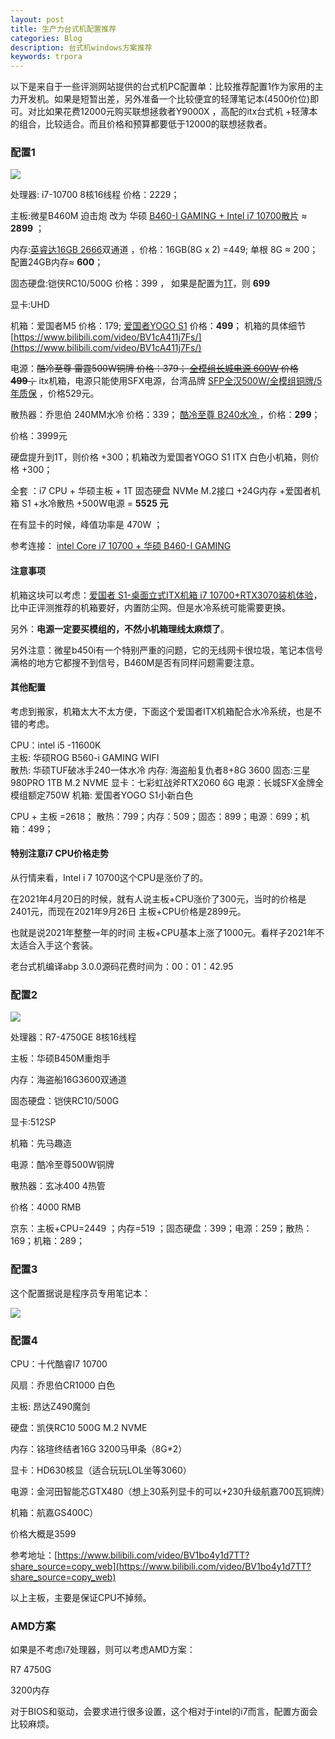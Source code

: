 ```yaml
---
layout: post
title: 生产力台式机配置推荐
categories: Blog
description: 台式机windows方案推荐
keywords: trpora
---
```

以下是来自于一些评测网站提供的台式机PC配置单：比较推荐配置1作为家用的主力开发机。如果是短暂出差，另外准备一个比较便宜的轻薄笔记本(4500价位)即可。对比如果花费12000元购买联想拯救者Y9000X ，高配的itx台式机 +轻薄本 的组合，比较适合。而且价格和预算都要低于12000的联想拯救者。

### 配置1

<img src="https://cs-cn.top/images/posts/win_863.png"/>

处理器: i7-10700   8核16线程   价格：2229；

主板:微星B460M 迫击炮       改为  华硕 [B460-I GAMING  + Intel i7 10700散片](https://item.taobao.com/item.htm?spm=a230r.1.14.43.17df18333e7W6Z&id=639489164136&ns=1&abbucket=11#detail) ≈ **2899** ；

内存:[英睿达16GB 2666](https://item.jd.com/100020763062.html)双通道 ，价格：16GB(8G x 2) =449;   单根 8G ≈ 200； 配置24GB内存≈ **600**；

固态硬盘:铠侠RC10/500G      价格：399 ， 如果是配置为[1T](https://item.jd.com/100012956294.html)，则 **699**

显卡:UHD

机箱：爱国者M5    价格：179;  [爱国者YOGO S1](https://item.jd.com/100015885304.html) 价格：**499**； 机箱的具体细节[https://www.bilibili.com/video/BV1cA411j7Fs/](https://www.bilibili.com/video/BV1cA411j7Fs/)

电源：~~酷冷至尊 雷霆500W铜牌   价格：379；     [全模组长城电源 600W](https://item.jd.com/100010194562.html)  价格 **499**；~~   itx机箱，电源只能使用SFX电源，台湾品牌 [SFP全汉500W/全模组铜牌/5年质保](https://item.jd.com/100006670405.html) ，价格529元。

散热器：乔思伯 240MM水冷  价格：339； [酷冷至尊 B240水冷 ](https://item.jd.com/4567820.html)，价格：**299**；

价格：3999元

硬盘提升到1T，则价格 +300；机箱改为爱国者YOGO S1 ITX 白色小机箱，则价格 +300；

全套 ：i7 CPU + 华硕主板 + 1T 固态硬盘 NVMe M.2接口 +24G内存 +爱国者机箱 S1 +水冷散热 +500W电源 = **5525 元**  

在有显卡的时候，峰值功率是 470W ；

参考连接： [intel Core i7 10700 + 华硕 B460-I GAMING](https://youtu.be/4z3lTLQM20w)

#### 注意事项

机箱这块可以考虑：[爱国者 S1-桌面立式ITX机箱 i7 10700+RTX3070装机体验](https://www.bilibili.com/video/BV14t4y1e76s/)，比中正评测推荐的机箱要好，内置防尘网。但是水冷系统可能需要更换。

另外：**电源一定要买模组的，不然小机箱理线太麻烦了**。

另外注意：微星b450i有一个特别严重的问题，它的无线网卡很垃圾，笔记本信号满格的地方它都搜不到信号，B460M是否有同样问题需要注意。

#### 其他配置

考虑到搬家，机箱太大不太方便，下面这个爱国者ITX机箱配合水冷系统，也是不错的考虑。

CPU：intel i5 -11600K    
主板: 华硕ROG B560-i GAMING WIFI  
散热: 华硕TUF破冰手240一体水冷
内存: 海盗船复仇者8+8G 3600
固态:三星980PRO 1TB M.2 NVME
显卡：七彩虹战斧RTX2060 6G
电源：长城SFX金牌全模组额定750W
机箱: 爱国者YOGO S1小新白色

CPU + 主板 =2618； 散热：799；内存：509；固态：899；电源：699；机箱：499；

#### 特别注意i7 CPU价格走势

从行情来看，Intel i 7 10700这个CPU是涨价了的。

在2021年4月20日的时候，就有人说主板+CPU涨价了300元，当时的价格是2401元，而现在2021年9月26日 主板+CPU价格是2899元。

也就是说2021年整整一年的时间 主板+CPU基本上涨了1000元。看样子2021年不太适合入手这个套装。

老台式机编译abp 3.0.0源码花费时间为：00：01：42.95  



### 配置2

<img src="https://cs-cn.top/images/posts/win2_4742.png"/>

处理器：R7-4750GE 8核16线程

主板：华硕B450M重炮手

内存：海盗船16G3600双通道

固态硬盘：铠侠RC10/500G

显卡:512SP

机箱：先马趣造

电源：酷冷至尊500W铜牌

散热器：玄冰400 4热管

价格：4000 RMB



京东：主板+CPU=2449  ；内存=519 ；固态硬盘：399；电源：259；散热：169；机箱：289；

### 配置3

这个配置据说是程序员专用笔记本：

<img src="https://cs-cn.top/images/posts/programmer_pc369.png"/>



### 配置4

CPU：十代酷睿I7 10700 

风扇：乔思伯CR1000 白色 

主板: 昂达Z490魔剑 

硬盘：凯侠RC10 500G M.2 NVME 

内存：铭瑄终结者16G 3200马甲条（8G*2） 

显卡：HD630核显（适合玩玩LOL坐等3060） 

电源：金河田智能芯GTX480（想上30系列显卡的可以+230升级航嘉700瓦铜牌） 

机箱：航嘉GS400C） 

价格大概是3599

参考地址：[https://www.bilibili.com/video/BV1bo4y1d7TT?share_source=copy_web](https://www.bilibili.com/video/BV1bo4y1d7TT?share_source=copy_web)

以上主板，主要是保证CPU不掉频。

### AMD方案

如果是不考虑i7处理器，则可以考虑AMD方案：

R7 4750G

3200内存

对于BIOS和驱动，会要求进行很多设置，这个相对于intel的i7而言，配置方面会比较麻烦。

